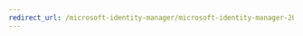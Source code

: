 ```yaml
---
redirect_url: /microsoft-identity-manager/microsoft-identity-manager-2016-supported-platforms
---
```

